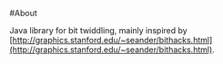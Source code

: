 #About

Java library for bit twiddling, mainly inspired by [http://graphics.stanford.edu/~seander/bithacks.html](http://graphics.stanford.edu/~seander/bithacks.html).